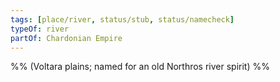 ```yaml
---
tags: [place/river, status/stub, status/namecheck]
typeOf: river
partOf: Chardonian Empire
---
```


%% (Voltara plains; named for an old Northros river spirit) %%
